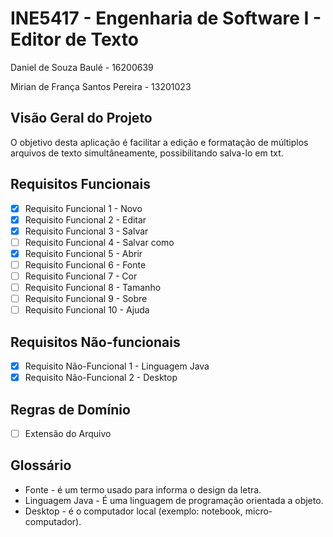 # INE5417 - Engenharia de Software I - Editor de Texto

Daniel de Souza Baulé - 16200639

Mirian de França Santos Pereira - 13201023

## Visão Geral do Projeto

O objetivo desta aplicação é facilitar a edição e formatação de múltiplos arquivos de texto simultâneamente, possibilitando salva-lo em txt.

## Requisitos Funcionais

- [x] Requisito Funcional 1 - Novo
- [x] Requisito Funcional 2 - Editar
- [x] Requisito Funcional 3 - Salvar
- [ ] Requisito Funcional 4 - Salvar como
- [x] Requisito Funcional 5 - Abrir
- [ ] Requisito Funcional 6 - Fonte
- [ ] Requisito Funcional 7 - Cor
- [ ] Requisito Funcional 8 - Tamanho
- [ ] Requisito Funcional 9 - Sobre
- [ ] Requisito Funcional 10 - Ajuda

## Requisitos Não-funcionais

- [x] Requisito Não-Funcional 1 - Linguagem Java
- [x] Requisito Não-Funcional 2 - Desktop

## Regras de Domínio

- [ ] Extensão do Arquivo

## Glossário

- Fonte - é um termo usado para informa o design da letra.
- Linguagem Java - É uma linguagem de programação orientada a objeto.
- Desktop - é o computador local (exemplo: notebook, micro-computador).
